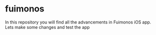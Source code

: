 fuimonos
========

In this repository you will find all the advancements in Fuimonos iOS app.
Lets make some changes and test the app
